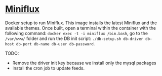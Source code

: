 # [Miniflux](https://www.miniflux.net/)

Docker setup to run Miniflux. This image installs the latest Miniflux and the available themes. Once built, open a terminal within the container with the following command:
```docker exec -t -i miniflux /bin.bash```, go to the ```/var/www/``` folder and run the DB init script: ```./db-setup.sh db-driver db-host db-port db-name db-user db-password```.

TODO:
* Remove the driver init key because we install only the mysql packages
* Install the cron job to update feeds.

